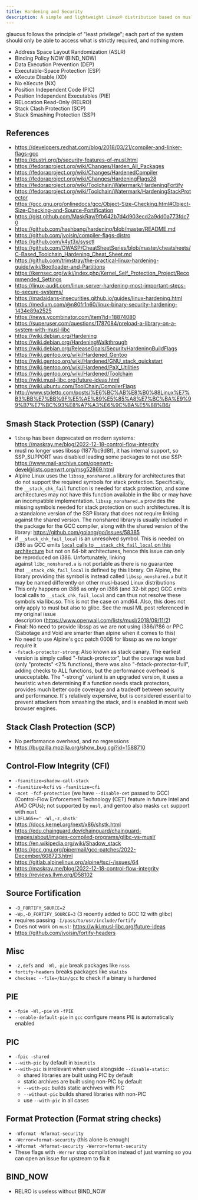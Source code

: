 ```yaml
---
title: Hardening and Security
description: A simple and lightweight Linux® distribution based on musl libc and toybox
---
```


glaucus follows the principle of "least privilege"; each part of the system
should only be able to access what is strictly required, and nothing more.

- Address Space Layout Randomization (ASLR)
- Binding Policy NOW (BIND_NOW)
- Data Execution Prevention (DEP)
- Executable-Space Protection (ESP)
- eXecute Disable (XD)
- No eXecute (NX)
- Position Independent Code (PIC)
- Position Independent Executables (PIE)
- RELocation Read-Only (RELRO)
- Stack Clash Protection (SCP)
- Stack Smashing Protection (SSP)

## References
- https://developers.redhat.com/blog/2018/03/21/compiler-and-linker-flags-gcc
- https://dustri.org/b/security-features-of-musl.html
- https://fedoraproject.org/wiki/Changes/Harden_All_Packages
- https://fedoraproject.org/wiki/Changes/HardenedCompiler
- https://fedoraproject.org/wiki/Changes/HardeningFlags28
- https://fedoraproject.org/wiki/Toolchain/Watermark/HardeningFortify
- https://fedoraproject.org/wiki/Toolchain/Watermark/HardeningStackProtector
- https://gcc.gnu.org/onlinedocs/gcc/Object-Size-Checking.html#Object-Size-Checking-and-Source-Fortification
- https://gist.github.com/MaskRay/9fb642b7d4d903ecd2a9dd0a773fdc70
- https://github.com/hashbang/hardening/blob/master/README.md
- https://github.com/jvoisin/compiler-flags-distro
- https://github.com/k4yt3x/sysctl
- https://github.com/OWASP/CheatSheetSeries/blob/master/cheatsheets/C-Based_Toolchain_Hardening_Cheat_Sheet.md
- https://github.com/trimstray/the-practical-linux-hardening-guide/wiki/Bootloader-and-Partitions
- https://kernsec.org/wiki/index.php/Kernel_Self_Protection_Project/Recommended_Settings
- https://linux-audit.com/linux-server-hardening-most-important-steps-to-secure-systems/
- https://madaidans-insecurities.github.io/guides/linux-hardening.html
- https://medium.com/@n80fr1n60/linux-binary-security-hardening-1434e89a2525
- https://news.ycombinator.com/item?id=18874080
- https://superuser.com/questions/1787084/preload-a-library-on-a-system-with-musl-libc
- https://wiki.debian.org/Hardening
- https://wiki.debian.org/HardeningWalkthrough
- https://wiki.debian.org/ReleaseGoals/SecurityHardeningBuildFlags
- https://wiki.gentoo.org/wiki/Hardened_Gentoo
- https://wiki.gentoo.org/wiki/Hardened/GNU_stack_quickstart
- https://wiki.gentoo.org/wiki/Hardened/PaX_Utilities
- https://wiki.gentoo.org/wiki/Hardened/Toolchain
- https://wiki.musl-libc.org/future-ideas.html
- https://wiki.ubuntu.com/ToolChain/CompilerFlags
- http://www.stxletto.com/posts/%E6%BC%AB%E8%B0%88Linux%E7%B3%BB%E7%BB%9F%E5%AE%89%E5%85%A8%E7%BC%BA%E9%99%B7%E7%BC%93%E8%A7%A3%E6%9C%BA%E5%88%B6/

## Smash Stack Protection (SSP) (Canary)
- `libssp` has been deprecated on modern systems: https://maskray.me/blog/2022-12-18-control-flow-integrity
- musl no longer uses libssp (1877bc9d8f), it has internal support, so SSP_SUPPORT was disabled leading some packages to not use SSP: https://www.mail-archive.com/openwrt-devel@lists.openwrt.org/msg52869.html
- Alpine Linux uses the `libssp_nonshared.a` library for architectures that do not support the required symbols for stack protection. Specifically, the `__stack_chk_fail` function is needed for stack protection, and some architectures may not have this function available in the libc or may have an incompatible implementation. `libssp_nonshared.a` provides the missing symbols needed for stack protection on such architectures. It is a standalone version of the SSP library that does not require linking against the shared version. The nonshared library is usually included in the package for the GCC compiler, along with the shared version of the library: https://github.com/golang/go/issues/58385
- if `__stack_chk_fail_local` is an unresolved symbol. This is needed on i386 as GCC emits [`local` calls to `__stack_chk_fail_local` on this architecture](https://www.openwall.com/lists/musl/2018/09/11/2) but not on 64-bit architectures, hence this issue can only be reproduced on i386. Unfortunately, linking against `libc_nonshared.a` is not portable as there is no guarantee that `__stack_chk_fail_local` is defined by this library. On Alpine, the library providing this symbol is instead called `libssp_nonshared.a` but it may be named differently on other musl-based Linux distributions
- This only happens on i386 as only on i386 (and 32-bit ppc) GCC emits local calls to `__stack_chk_fail_local` and can thus not resolve these symbols via libc.so. This is not the case on amd64. Also, this does not only apply to musl but also to glibc. See the musl ML post referenced in my original issue description (https://www.openwall.com/lists/musl/2018/09/11/2)
- Final: No need to provide libssp as we are not using i386/i?86 or PPC (Sabotage and Void are smarter than alpine when it comes to this)
- No need to use Alpine's gcc patch 0008 for libssp as we no longer require it
- `-fstack-protector-strong`: Also known as stack canary. The earliest version is simply called "-fstack-protector", but the coverage was bad (only "protects" <2% functions), there was also "-fstack-protector-full", adding checks to ALL functions, but the performance overhead is unacceptable. The "-strong" variant is an upgraded version, it uses a heuristic when determining if a function needs stack protectors, provides much better code coverage and a tradeoff between security and performance. It's relatively expensive, but is considered essential to prevent attackers from smashing the stack, and is enabled in most web browser engines.

## Stack Clash Protection (SCP)
- No performance overhead, and no regressions
- https://bugzilla.mozilla.org/show_bug.cgi?id=1588710

## Control-Flow Integrity (CFI)
- `-fsanitize=shadow-call-stack`
- `-fsanitize=kcfi` vs `-fsanitize=cfi`
- `-mcet -fcf-protection` (we have `--disable-cet` passed to GCC) (Control-Flow Enforcement Technology (CET) feature in future Intel and AMD CPUs); not supported by `musl`, and gentoo also masks `cet` support with `musl`
- `LDFLAGS+=' -Wl,-z,shstk'`
- https://docs.kernel.org/next/x86/shstk.html
- https://edu.chainguard.dev/chainguard/chainguard-images/about/images-compiled-programs/glibc-vs-musl/
- https://en.wikipedia.org/wiki/Shadow_stack
- https://gcc.gnu.org/pipermail/gcc-patches/2022-December/608723.html
- https://gitlab.alpinelinux.org/alpine/tsc/-/issues/64
- https://maskray.me/blog/2022-12-18-control-flow-integrity
- https://reviews.llvm.org/D58102

## Source Fortification
- `-D_FORTIFY_SOURCE=2`
- `-Wp,-D_FORTIFY_SOURCE=3` (3 recently added to GCC 12 with glibc)
- requires passing `-I/pass/to/usr/include/fortify`
- Does not work on `musl`: https://wiki.musl-libc.org/future-ideas
- https://github.com/jvoisin/fortify-headers

## Misc
- `-z,defs` and` -Wl,-pie` break packages like `nsss`
- `fortify-headers` breaks packages like `skalibs`
- `checksec --file=/bin/gcc` to check if a binary is hardened

## PIE
- `-fpie -Wl,-pie` vs `-fPIE`
- `--enable-default-pie` in `gcc` configure means PIE is automatically enabled

## PIC
- `-fpic -shared`
- `--with-pic` by default in `binutils`
- `--with-pic` is irrelevant when used alongside `--disable-static`:
  - shared libraries are built using PIC by default
  - static archives are built using non-PIC by default
  - `--with-pic` builds static archives with PIC
  - `--without-pic` builds shared libraries with non-PIC
  - use `--with-pic` in all cases

## Format Protection (Format string checks)
- `-Wformat -Wformat-security`
- `-Werror=format-security` (this alone is enough)
- `-Wformat -Wformat-security -Werror=format-security`
- These flags with `-Werror` stop compilation instead of just warning so you can open an issue for upstream to fix it

## BIND_NOW
- RELRO is useless without BIND_NOW
